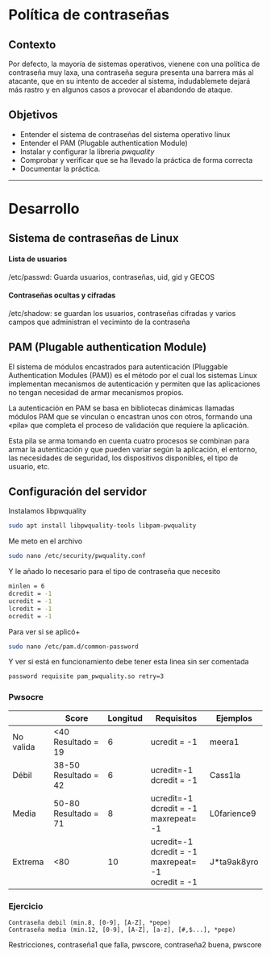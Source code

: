 # Política de contraseñas

## Contexto
Por defecto, la mayoría de sistemas operativos, vienene con una política de contraseña muy laxa, una contraseña segura presenta una barrera más al atacante, que en su intento de acceder al sistema, indudablemete dejará más rastro y en algunos casos a provocar el abandondo de ataque.

## Objetivos
* Entender el sistema de contraseñas del sistema operativo linux
* Entender el PAM (Plugable authentication Module)
* Instalar y configurar la libreria _pwquality_
* Comprobar y verificar que se ha llevado la práctica de forma correcta
* Documentar la práctica.
___

# Desarrollo 
## Sistema de contraseñas de Linux
#### Lista de usuarios
/etc/passwd: Guarda usuarios, contraseñas, uid, gid y GECOS

#### Contraseñas ocultas y cifradas
/etc/shadow: se guardan los usuarios, contraseñas cifradas y varios campos que administran el veciminto de la contraseña

## PAM (Plugable authentication Module)
El sistema de módulos encastrados para autenticación (Pluggable Authentication Modules (PAM)) es el método por el cual los sistemas Linux implementan mecanismos de autenticación y permiten que las aplicaciones no tengan necesidad de armar mecanismos propios.

La autenticación en PAM se basa en bibliotecas dinámicas llamadas módulos PAM que se vinculan o encastran unos con otros, formando una «pila» que completa el proceso de validación que requiere la aplicación.

Esta pila se arma tomando en cuenta cuatro procesos se combinan para armar la autenticación y que pueden variar según la aplicación, el entorno, las necesidades de seguridad, los dispositivos disponibles, el tipo de usuario, etc.


## Configuración del servidor
Instalamos libpwquality
```bash
sudo apt install libpwquality-tools libpam-pwquality
```
Me meto en el archivo
```bash
sudo nano /etc/security/pwquality.conf
```
Y le añado lo necesario para el tipo de contraseña que necesito
```bash
minlen = 6
dcredit = -1
ucredit = -1
lcredit = -1
ocredit = -1
```
Para ver si se aplicó+
```bash
sudo nano /etc/pam.d/common-password
```
Y ver si está en funcionamiento debe tener esta linea sin ser comentada
```bash
password requisite pam_pwquality.so retry=3
```

### Pwsocre
|          | Score    | Longitud | Requisitos|Ejemplos|
|----------|----------|----------|-----------|--------|
| No valida| <40 <br>Resultado = 19      | 6        |ucredit = -1 |meera1  |
| Débil    | 38-50 <br> Resultado = 42   | 6        |ucredit=-1<br> dcredit = -1| Cass1la
| Media    | 50-80 <br> Resultado = 71   | 8        |ucredit=-1<br> dcredit = -1 <br> maxrepeat= -1     |L0farience9
| Extrema  |<80       |10        |ucredit=-1<br> dcredit = -1 <br> maxrepeat= -1 <br> ocredit = -1 | J*ta9ak8yro
### Ejercicio
    Contraseña debil (min.8, [0-9], [A-Z], *pepe)
    Contraseña media (min.12, [0-9], [A-Z], [a-z], [#,$...], *pepe)

Restricciones, contraseña1 que falla, pwscore, contraseña2 buena, pwscore